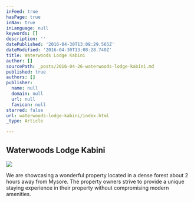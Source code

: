 ```yaml
---
inFeed: true
hasPage: true
inNav: true
inLanguage: null
keywords: []
description: ''
datePublished: '2016-04-30T13:08:29.565Z'
dateModified: '2016-04-30T13:08:28.740Z'
title: Waterwoods Lodge Kabini
author: []
sourcePath: _posts/2016-04-26-waterwoods-lodge-kabini.md
published: true
authors: []
publisher:
  name: null
  domain: null
  url: null
  favicon: null
starred: false
url: waterwoods-lodge-kabini/index.html
_type: Article

---
```

## Waterwoods Lodge Kabini
![](https://the-grid-user-content.s3-us-west-2.amazonaws.com/af3c45f7-1105-4d24-84f5-448ca3b289fd.jpg)

We are showcasing a wonderful property located in a dense forest about 2 hours away from Mysore. The property owners strive to provide a unique staying experience in their property without compromising modern amenities.